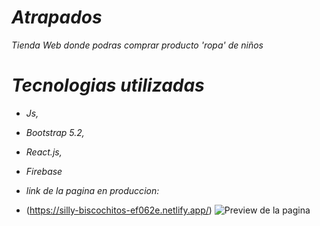 # *Atrapados*
*Tienda Web donde podras comprar producto 'ropa' de niños*

#   *Tecnologias utilizadas*
- *Js,*
- *Bootstrap 5.2,*
- *React.js,*
- *Firebase*

- *link de la pagina en produccion:*
- (https://silly-biscochitos-ef062e.netlify.app/)
![Preview de la pagina](https://firebasestorage.googleapis.com/v0/b/ecommeratrapa2.appspot.com/o/WhatsApp%20Image%202022-08-10%20at%204.57.46%20PM.jpeg?alt=media&token=0186c427-8daf-4f32-afc1-b36fdde16442)